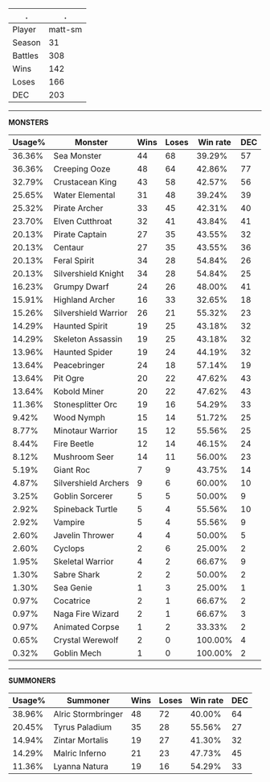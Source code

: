 .|.
|-|-
Player|matt-sm
Season|31
Battles|308
Wins|142
Loses|166
DEC|203

---
**MONSTERS**

Usage%|Monster|Wins|Loses|Win rate|DEC|
-|-|-|-|-|-|
36.36%|Sea Monster|44|68|39.29%|57|
36.36%|Creeping Ooze|48|64|42.86%|77|
32.79%|Crustacean King|43|58|42.57%|56|
25.65%|Water Elemental|31|48|39.24%|39|
25.32%|Pirate Archer|33|45|42.31%|40|
23.70%|Elven Cutthroat|32|41|43.84%|41|
20.13%|Pirate Captain|27|35|43.55%|32|
20.13%|Centaur|27|35|43.55%|36|
20.13%|Feral Spirit|34|28|54.84%|26|
20.13%|Silvershield Knight|34|28|54.84%|25|
16.23%|Grumpy Dwarf|24|26|48.00%|41|
15.91%|Highland Archer|16|33|32.65%|18|
15.26%|Silvershield Warrior|26|21|55.32%|23|
14.29%|Haunted Spirit|19|25|43.18%|32|
14.29%|Skeleton Assassin|19|25|43.18%|32|
13.96%|Haunted Spider|19|24|44.19%|32|
13.64%|Peacebringer|24|18|57.14%|19|
13.64%|Pit Ogre|20|22|47.62%|43|
13.64%|Kobold Miner|20|22|47.62%|43|
11.36%|Stonesplitter Orc|19|16|54.29%|33|
9.42%|Wood Nymph|15|14|51.72%|25|
8.77%|Minotaur Warrior|15|12|55.56%|25|
8.44%|Fire Beetle|12|14|46.15%|24|
8.12%|Mushroom Seer|14|11|56.00%|23|
5.19%|Giant Roc|7|9|43.75%|14|
4.87%|Silvershield Archers|9|6|60.00%|10|
3.25%|Goblin Sorcerer|5|5|50.00%|9|
2.92%|Spineback Turtle|5|4|55.56%|10|
2.92%|Vampire|5|4|55.56%|9|
2.60%|Javelin Thrower|4|4|50.00%|5|
2.60%|Cyclops|2|6|25.00%|2|
1.95%|Skeletal Warrior|4|2|66.67%|9|
1.30%|Sabre Shark|2|2|50.00%|2|
1.30%|Sea Genie|1|3|25.00%|1|
0.97%|Cocatrice|2|1|66.67%|2|
0.97%|Naga Fire Wizard|2|1|66.67%|3|
0.97%|Animated Corpse|1|2|33.33%|2|
0.65%|Crystal Werewolf|2|0|100.00%|4|
0.32%|Goblin Mech|1|0|100.00%|2|

---
**SUMMONERS**

Usage%|Summoner|Wins|Loses|Win rate|DEC|
-|-|-|-|-|-|
38.96%|Alric Stormbringer|48|72|40.00%|64|
20.45%|Tyrus Paladium|35|28|55.56%|27|
14.94%|Zintar Mortalis|19|27|41.30%|32|
14.29%|Malric Inferno|21|23|47.73%|45|
11.36%|Lyanna Natura|19|16|54.29%|33|
